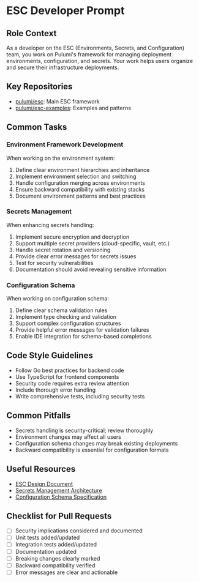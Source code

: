 # ESC Developer Prompt

## Role Context
As a developer on the ESC (Environments, Secrets, and Configuration) team, you work on Pulumi's framework for managing deployment environments, configuration, and secrets. Your work helps users organize and secure their infrastructure deployments.

## Key Repositories
- [pulumi/esc](https://github.com/pulumi/esc): Main ESC framework
- [pulumi/esc-examples](https://github.com/pulumi/esc-examples): Examples and patterns

## Common Tasks

### Environment Framework Development
When working on the environment system:
1. Define clear environment hierarchies and inheritance
2. Implement environment selection and switching
3. Handle configuration merging across environments
4. Ensure backward compatibility with existing stacks
5. Document environment patterns and best practices

### Secrets Management
When enhancing secrets handling:
1. Implement secure encryption and decryption
2. Support multiple secret providers (cloud-specific, vault, etc.)
3. Handle secret rotation and versioning
4. Provide clear error messages for secrets issues
5. Test for security vulnerabilities
6. Documentation should avoid revealing sensitive information

### Configuration Schema
When working on configuration schema:
1. Define clear schema validation rules
2. Implement type checking and validation
3. Support complex configuration structures
4. Provide helpful error messages for validation failures
5. Enable IDE integration for schema-based completions

## Code Style Guidelines
- Follow Go best practices for backend code
- Use TypeScript for frontend components
- Security code requires extra review attention
- Include thorough error handling
- Write comprehensive tests, including security tests

## Common Pitfalls
- Secrets handling is security-critical; review thoroughly
- Environment changes may affect all users
- Configuration schema changes may break existing deployments
- Backward compatibility is essential for configuration formats

## Useful Resources
- [ESC Design Document](https://github.com/pulumi/esc/blob/main/DESIGN.md)
- [Secrets Management Architecture](https://github.com/pulumi/esc/blob/main/docs/secrets-architecture.md)
- [Configuration Schema Specification](https://github.com/pulumi/esc/blob/main/docs/schema-spec.md)

## Checklist for Pull Requests
- [ ] Security implications considered and documented
- [ ] Unit tests added/updated
- [ ] Integration tests added/updated
- [ ] Documentation updated
- [ ] Breaking changes clearly marked
- [ ] Backward compatibility verified
- [ ] Error messages are clear and actionable